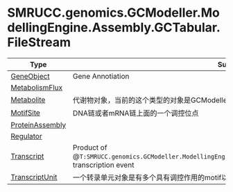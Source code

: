 ﻿
# SMRUCC.genomics.GCModeller.ModellingEngine.Assembly.GCTabular.FileStream

|Type|Summary|
|----|-------|
|[GeneObject](./GeneObject.md)|Gene Annotiation|
|[MetabolismFlux](./MetabolismFlux.md)||
|[Metabolite](./Metabolite.md)|代谢物对象，当前的这个类型的对象是GCModeller计算引擎内的所有的模拟基础|
|[MotifSite](./MotifSite.md)|DNA链或者mRNA链上面的一个调控位点|
|[ProteinAssembly](./ProteinAssembly.md)||
|[Regulator](./Regulator.md)||
|[Transcript](./Transcript.md)|Product of @``T:SMRUCC.genomics.GCModeller.ModellingEngine.Assembly.GCTabular.FileStream.TranscriptUnit`` transcription event|
|[TranscriptUnit](./TranscriptUnit.md)|一个转录单元对象是有多个具有调控作用的motif以及多个编码产物的编码区所构成的|

